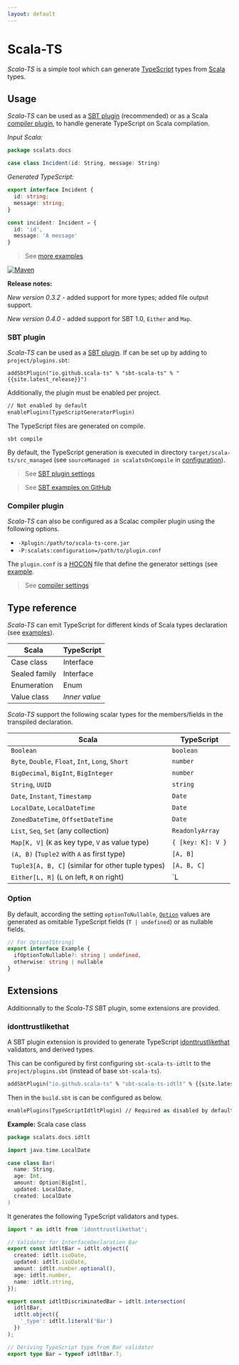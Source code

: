 ```yaml
---
layout: default
---
```


# Scala-TS

*Scala-TS* is a simple tool which can generate [TypeScript](https://www.typescriptlang.org) types from [Scala](https://www.scala-lang.org/) types.

## Usage

*Scala-TS* can be used as a [SBT plugin](#sbt-plugin) (recommended) or as a Scala [compiler plugin](#compiler-plugin), to handle generate TypeScript on Scala compilation.

*Input Scala:*

```scala
package scalats.docs

case class Incident(id: String, message: String)
```

*Generated TypeScript:*

```typescript
export interface Incident {
  id: string;
  message: string;
}

const incident: Incident = {
  id: 'id',
  message: 'A message'
}
```

> See [more examples](./examples.html)

[![Maven](https://img.shields.io/maven-central/v/io.github.scala-ts/scala-ts-core_{{site.scala_major_version}}.svg)](http://search.maven.org/#search%7Cga%7C1%7Ca%3A%22scala-ts-core_{{site.scala_major_version}}%22)

**Release notes:**

*New version 0.3.2* - added support for more types; added file output support.

*New version 0.4.0* - added support for SBT 1.0, `Either` and `Map`.

### SBT plugin

*Scala-TS* can be used as a [SBT plugin](#sbt-plugin).
If can be set up by adding to `project/plugins.sbt`:

    addSbtPlugin("io.github.scala-ts" % "sbt-scala-ts" % "{{site.latest_release}}")

Additionally, the plugin must be enabled per project.

```ocaml
// Not enabled by default
enablePlugins(TypeScriptGeneratorPlugin)
```

The TypeScript files are generated on compile.

    sbt compile

By default, the TypeScript generation is executed in directory `target/scala-ts/src_managed` (see `sourceManaged in scalatsOnCompile` in [configuration](./config.html)).

> See [SBT plugin settings](./config.html#sbt-plugin-settings)

> See [SBT examples on GitHub](https://github.com/scala-ts/scala-ts/tree/master/sbt-plugin/src/sbt-test/sbt-scala-ts/)

### Compiler plugin

*Scala-TS* can also be configured as a Scalac compiler plugin using the following options.

- `-Xplugin:/path/to/scala-ts-core.jar`
- `-P:scalats:configuration=/path/to/plugin.conf`

The `plugin.conf` is a [HOCON](https://github.com/lightbend/config#using-hocon-the-json-superset) file that define the generator settings (see [example](https://github.com/scala-ts/scala-ts/blob/master/core/src/test/resources/plugin-conf.xml).

> See [compiler settings](./config.html#compiler-settings)

## Type reference

*Scala-TS* can emit TypeScript for different kinds of Scala types declaration (see [examples](#examples)).

| Scala         | TypeScript    |
| ------------- | ------------- |
| Case class    | Interface     |
| Sealed family | Interface     |
| Enumeration   | Enum          |
| Value class   | *Inner value* |

*Scala-TS* support the following scalar types for the members/fields in the transpiled declaration.

| Scala                                             | TypeScript        |
| ------------------------------------------------- | ----------------- |
| `Boolean`                                         | `boolean`         |
| `Byte`, `Double`, `Float`, `Int`, `Long`, `Short` | `number`          |
| `BigDecimal`, `BigInt`, `BigInteger`              | `number`          |
| `String`, `UUID`                                  | `string`          |
| `Date`, `Instant`, `Timestamp`                    | `Date`            |
| `LocalDate`, `LocalDateTime`                      | `Date`            |
| `ZonedDateTime`, `OffsetDateTime`                 | `Date`            |
| `List`, `Seq`, `Set` (any collection)             | `ReadonlyArray`   |
| `Map[K, V]` (`K` as key type, `V` as value type)  | `{ [key: K]: V }` |
| `(A, B)` (`Tuple2` with `A` as first type)        | `[A, B]`          |
| `Tuple3[A, B, C]` (similar for other tuple types) | `[A, B, C]`       |
| `Either[L, R]` (`L` on left, `R` on right)        | `L | R`           |

### Option

By default, according the setting `optionToNullable`, [`Option`](https://www.scala-lang.org/api/current/scala/Option.html) values are generated as omitable TypeScript fields (`T | undefined`) or as nullable fields.

```typescript
// For Option[String]
export interface Example {
  ifOptionToNullable?: string | undefined,
  otherwise: string | nullable
}
```

## Extensions

Additionnally to the *Scala-TS* SBT plugin, some extensions are provided.

### idonttrustlikethat

A SBT plugin extension is provided to generate TypeScript [idonttrustlikethat](https://github.com/AlexGalays/idonttrustlikethat) validators, and derived types.

This can be configured by first configuring `sbt-scala-ts-idtlt` to the `project/plugins.sbt` (instead of base `sbt-scala-ts`).

```ocaml
addSbtPlugin("io.github.scala-ts" % "sbt-scala-ts-idtlt" % {{site.latest_release}})
```

Then in the `build.sbt` is can be configured as below.

```ocaml
enablePlugins(TypeScriptIdtltPlugin) // Required as disabled by default
```

**Example:** Scala case class

```scala
package scalats.docs.idtlt

import java.time.LocalDate

case class Bar(
  name: String,
  age: Int,
  amount: Option[BigInt],
  updated: LocalDate,
  created: LocalDate
)
```

It generates the following TypeScript validators and types.

```typescript
import * as idtlt from 'idonttrustlikethat';

// Validator for InterfaceDeclaration Bar
export const idtltBar = idtlt.object({
  created: idtlt.isoDate,
  updated: idtlt.isoDate,
  amount: idtlt.number.optional(),
  age: idtlt.number,
  name: idtlt.string,
});

export const idtltDiscriminatedBar = idtlt.intersection(
  idtltBar,
  idtlt.object({
    '_type': idtlt.literal('Bar')
  })
);

// Deriving TypeScript type from Bar validator
export type Bar = typeof idtltBar.T;
```
